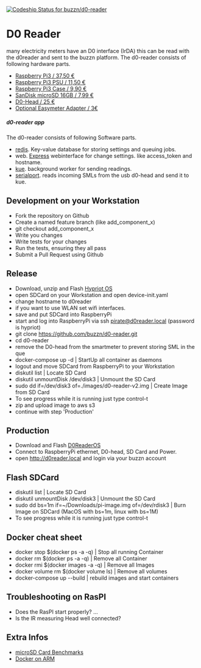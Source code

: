 [![Codeship Status for buzzn/d0-reader](https://codeship.com/projects/70076ce0-60b0-0134-d9ea-1e1ec2b80fe8/status)](https://codeship.com/projects/174615)


# D0 Reader
  many electricity meters have an  D0 interface (IrDA) this can be read with the d0reader and sent to the buzzn platform.
  The d0-reader consists of following hardware parts.

  - [Raspberry Pi3 / 37,50 € ](https://www.reichelt.de/RASPBERRY-PI-3/3/index.html?&ACTION=3&LA=446&ARTICLE=164977&artnr=RASPBERRY+PI+3&SEARCH=pi3)
  - [Raspberry Pi3 PSU / 11,50 € ](https://www.reichelt.de/Ladegeraete-fuer-USB-Geraete/NT-MUSB-25-SW/3/index.html?&ACTION=3&LA=517&ARTICLE=167078&GROUPID=5158)
  - [Raspberry Pi3 Case / 9,90 € ](https://www.amazon.de/dp/B01CESAU4G)
  - [SanDisk microSD 16GB / 7,99 € ](http://www.amazon.de/dp/B013UDL5V6)
  - [D0-Head / 25 € ](http://wiki.volkszaehler.org/hardware/controllers/ir-schreib-lesekopf-usb-ausgang#stueckliste_und_preise)
  - [Optional Easymeter Adapter / 3€](http://wiki.volkszaehler.org/hardware/controllers/ir-schreib-lesekopf_easymeter-adapter)

##### d0-reader app
  The d0-reader consists of following Software parts.

  - [redis](http://redis.io/). Key-value database for storing settings and queuing jobs.
  - web. [Express](https://github.com/expressjs/express) webinterface for change settings. like access_token and hostname.
  - [kue](https://github.com/Automattic/kue). background worker for sending readings.
  - [serialport](https://github.com/EmergingTechnologyAdvisors/node-serialport). reads incoming SMLs from the usb d0-head and send it to kue.

## Development on your Workstation
  - Fork the repository on Github
  - Create a named feature branch (like add_component_x)
  - git checkout add_component_x
  - Write you changes
  - Write tests for your changes
  - Run the tests, ensuring they all pass
  - Submit a Pull Request using Github

## Release
  - Download, unzip and Flash [Hypriot OS](https://downloads.hypriot.com/hypriotos-rpi-v1.0.0.img.zip)
  - open SDCard on your Workstation and open device-init.yaml
  - change hostname to d0reader
  - if you want to use WLAN set wifi interfaces.
  - save and put SDCard into RaspberryPi
  - start and log into RaspberryPi via ssh pirate@d0reader.local (password is hypriot)
  - git clone https://github.com/buzzn/d0-reader.git
  - cd d0-reader
  - remove the D0-head from the smartmeter to prevent storing SML in the que
  - docker-compose up -d | StartUp all container as daemons
  - logout and move SDCard from RaspberryPi to your Workstation  
  - diskutil list | Locate SD Card
  - diskutil unmountDisk /dev/disk3 | Unmount the SD Card
  - sudo dd if=/dev/disk3 of=./images/d0-reader-v2.img | Create Image from SD Card
  - To see progress while it is running just type control-t
  - zip and upload image to aws s3
  - continue with step 'Production'

## Production
  - Download and Flash [D0ReaderOS](http://buzzn-d0reader.s3.amazonaws.com/d0-reader-v2-1.img.zip)
  - Connect to RaspberryPi ethernet, D0-head, SD Card and Power.
  - open http://d0reader.local and login via your buzzn account

## Flash SDCard
  - diskutil list | Locate SD Card
  - diskutil unmountDisk /dev/disk3 | Unmount the SD Card
  - sudo dd bs=1m if=~/Downloads/pi-image.img of=/dev/rdisk3 | Burn Image on SDCard (MacOS with bs=1m, linux with bs=1M)
  - To see progress while it is running just type control-t

## Docker cheat sheet
  - docker stop $(docker ps -a -q) | Stop all running Container
  - docker rm $(docker ps -a -q) | Remove all Container
  - docker rmi $(docker images -a -q) | Remove all Images
  - docker volume rm $(docker volume ls) | Remove all volumes
  - docker-compose up --build | rebuild images and start containers

## Troubleshooting on RasPI
  - Does the RasPI start properly? ...
  - Is the IR measuring Head well connected?



## Extra Infos
  - [microSD Card Benchmarks](http://www.pidramble.com/wiki/benchmarks/microsd-cards)
  - [Docker on ARM](http://blog.hypriot.com/getting-started-with-docker-on-your-arm-device/)
